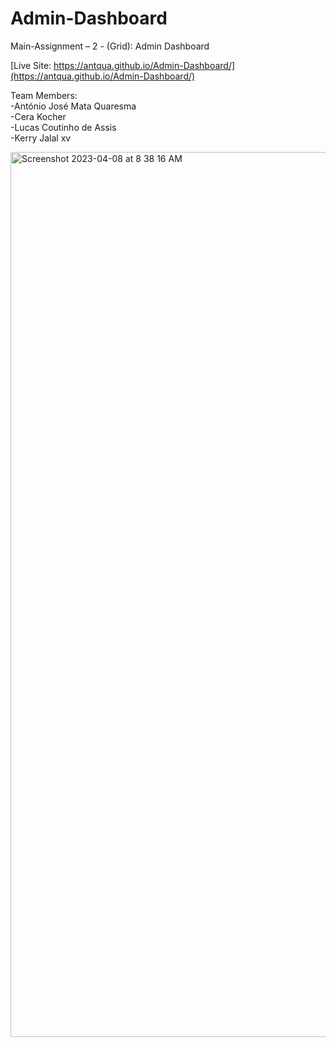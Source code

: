 # Admin-Dashboard
 Main-Assignment – 2 - (Grid): Admin Dashboard
 
[Live Site: https://antqua.github.io/Admin-Dashboard/](https://antqua.github.io/Admin-Dashboard/)
 
 Team Members: <br>
-António José Mata Quaresma <br>
-Cera Kocher <br>
-Lucas Coutinho de Assis <br>
-Kerry Jalal xv <br>

<img width="1416" alt="Screenshot 2023-04-08 at 8 38 16 AM" src="https://user-images.githubusercontent.com/94758121/230707327-1a51bede-2c43-4d61-b8f3-accf4e8fa54b.png">

